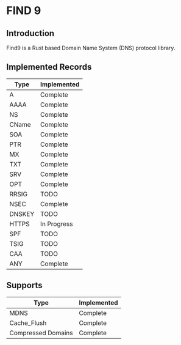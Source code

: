 FIND 9
=====

Introduction
-----

Find9 is a Rust based Domain Name System (DNS) protocol library.

Implemented Records
-----

| Type   | Implemented |
|  ---   |-------------|
| A      | Complete    |
| AAAA   | Complete    |
| NS     | Complete    |
| CName  | Complete    |
| SOA    | Complete    |
| PTR    | Complete    |
| MX     | Complete    |
| TXT    | Complete    |
| SRV    | Complete    |
| OPT    | Complete    |
| RRSIG  | TODO        |
| NSEC   | Complete    |
| DNSKEY | TODO        |
| HTTPS  | In Progress |
| SPF    | TODO        |
| TSIG   | TODO        |
| CAA    | TODO        |
| ANY    | Complete    |

Supports
-----

| Type               | Implemented |
|  ---               | ---         |
| MDNS               | Complete    |
| Cache_Flush        | Complete    |
| Compressed Domains | Complete    |
